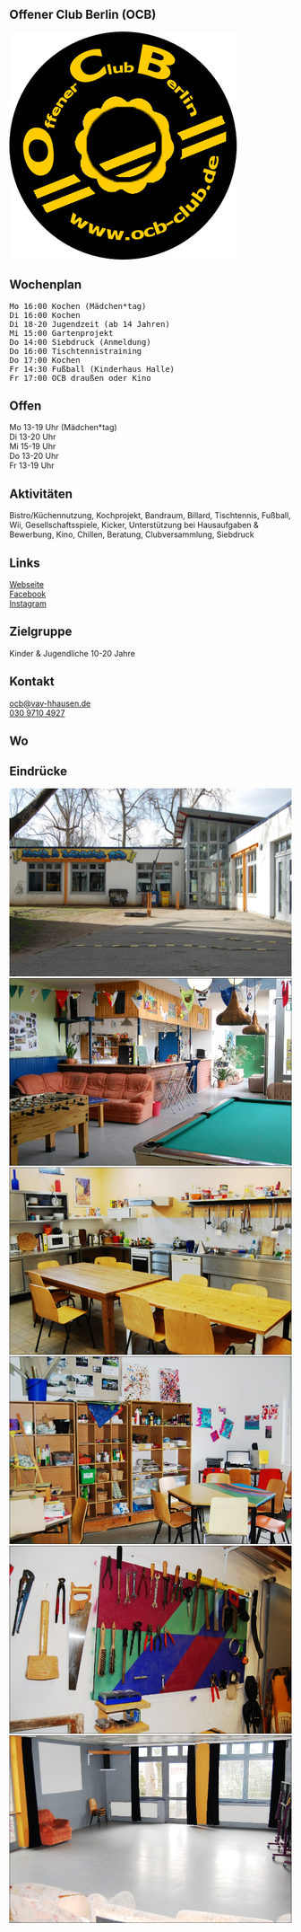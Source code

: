 ## Offener Club Berlin (OCB)
<img id="topmedia" src="images/Logos/ocb.png" />

## Wochenplan
<pre id="weeklyschedule">
Mo 16:00 Kochen (Mädchen*tag)
Di 16:00 Kochen
Di 18-20 Jugendzeit (ab 14 Jahren)
Mi 15:00 Gartenprojekt
Do 14:00 Siebdruck (Anmeldung)
Do 16:00 Tischtennistraining
Do 17:00 Kochen
Fr 14:30 Fußball (Kinderhaus Halle)
Fr 17:00 OCB draußen oder Kino
</pre>

## Offen
Mo 13-19 Uhr (Mädchen*tag)<br> 
Di 13-20 Uhr<br>
Mi 15-19 Uhr<br> 
Do 13-20 Uhr<br>
Fr 13-19 Uhr

## Aktivitäten
<p id="activities">
Bistro/Küchennutzung, Kochprojekt, Bandraum, Billard, Tischtennis, Fußball, Wii, Gesellschaftsspiele, Kicker, Unterstützung bei Hausaufgaben & Bewerbung, Kino, Chillen, Beratung, Clubversammlung, Siebdruck</p>

## Links
<a target="_blank" href="www.ocb-club.de">Webseite</a><br>
<a target="_blank" href="https://www.facebook.com/offener.jugendclub">Facebook</a><br>
<a target="_blank" href="https://www.instagram.com/offener.club.berlin">Instagram</a>

## Zielgruppe
Kinder & Jugendliche 10-20 Jahre

## Kontakt
[ocb@vav-hhausen.de](mailto:ocb@vav-hhausen.de)<br>
<a href="tel:+493097104927">030 9710 4927</a>

## Wo
<div id="gmap"></div>
<script>window.onload = showMap('Werneuchener Str. 15b, 13055 Berlin', 0, 'gmap_mini')</script>

## Eindrücke
<div class="mediacontainer">
  <img src="images/OCB/1.JPG" />
  <img src="images/OCB/2.jpg" />
  <img src="images/OCB/3.jpg" />
  <img src="images/OCB/4.jpg" />
  <img src="images/OCB/5.jpg" />
  <img src="images/OCB/6.jpg" />
</div>
